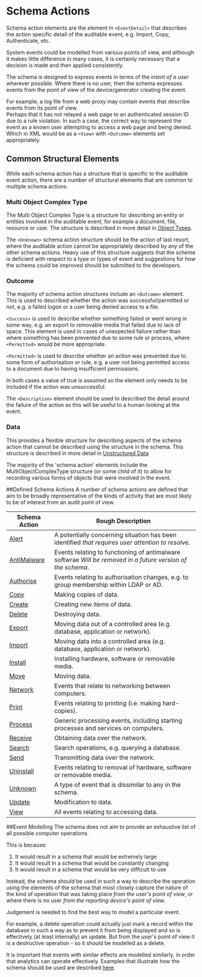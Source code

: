 # Schema Actions
Schema action elements are the element in `<EventDetail>` that describes the action specific detail of the auditable 
event, e.g. Import, Copy, Authenticate, etc.

System events could be modelled from various points of view, and although it makes little difference in many cases,
it is certainly necessary that a decision is made and then applied consistently.
 
The schema is designed to express events in terms of the *intent of a user* wherever possible.  Where there is no user,
then the schema expresses events from the point of view of the device/generator creating the event.

For example, a log file from a web proxy may contain events that describe events from its point of view.  
Perhaps that it has not relayed a web page to an authenticated session ID
due to a rule violation.  In such a case, the correct way to represent the event as a known user attempting to access 
a web page and being denied.
Which in XML would be as a ```<View>``` with ```<Outcome>``` elements set appropriately.

## Common Structural Elements
While each schema action has a structure that is specific to the auditable event action, there are a number of 
structural elements that are common to multiple schema actions.

### Multi Object Complex Type
The Multi Object Complex Type is a structure for describing an entity or entities involved in the auditable event, 
for example a document, file, resource or user.
 The structure is described in more detail in [Object Types](../objectTypes/README.md).

The `<Unknown>` schema action structure should be the action of last resort, where the auditable action cannot be 
appropriately described by any of the other schema actions. Heavy use of this structure suggests that the scheme is 
deficient with respect to a type or types of event and suggestions for how the schema could be improved should 
be submitted to the developers.

### Outcome
The majority of schema action structures include an `<Outcome>` element. This is used to described whether the action
was successful/permitted or not, e.g. a failed logon or a user being denied access to a file.

`<Success>` is used to describe whether something failed or went wrong in some way, e.g. an export to removable media
 that failed due to lack of space. This element is used in cases of unexpected failure rather than where something 
 has been prevented due to some rule or process, where `<Permitted>` would be more appropriate.

`<Permitted>` is used to describe whether an action was prevented due to some form of authorisation or rule,
 e.g. a user not being permitted access to a document due to having insufficient permissions.

In both cases a value of true is assumed so the element only needs to be included if the action was unsuccessful.

The `<Description>` element should be used to described the detail around the failure of the action as this
 will be useful to a human looking at the event.

### Data
This provides a flexible structure for describing aspects of the schema action that cannot be described using
 the structure in the schema. This structure is described in more detail in [Unstructured Data](../unstructuredData.md)

The majority of the 'schema action' elements include the MultiObjectComplexType structure (or some child of it)
 to allow for recording various forms of objects that were involved in the event.

##Defined Schema Actions
A number of schema actions are defined that aim to be broadly representative of the kinds of activity that are 
most likely to be of interest from an audit point of view.

Schema Action|Rough Description |
|---|---|
| [Alert](alert.md) | A potentially concerning situation has been identified *that requires user attention to resolve*.|
| [AntiMalware](antiMalware.md) | Events relating to functioning of antimalware softwrae *Will be removed in a future version of the schema*.|
| [Authorise](authorise.md) | Events relating to authorisation changes, e.g. to group membership within LDAP or AD.|
| [Copy](copyMove.md) | Making copies of data. |
| [Create](createViewDelete.md) | Creating new items of data. |
| [Delete](createViewDelete.md) | Destroying data. |
| [Export](importExport.md) | Moving data out of a controlled area (e.g. database, application or network). |
| [Import](importExport.md) | Moving data into a controlled area (e.g. database, application or network). |
| [Install](installUninstall.md) | Installing hardware, software or removable media.|
| [Move](copyMove.md) | Moving data. |
| [Network](network.md) | Events that relate to networking between computers. |
| [Print](printing.md) | Events relating to printing (i.e. making hard-copies). |
| [Process](process.md) | Generic processing events, including starting processes and services on computers. |
| [Receive](sendReceive.md) | Obtaining data over the network. |
| [Search](search.md) | Search operations, e.g. querying a database. |
| [Send](sendReceive.md) | Transmitting data over the network. |
| [Uninstall](installUninstall.md) | Events relating to removal of hardware, software or removable media.|
| [Unknown](unknown.md) | A type of event that is dissimilar to any in the schema. |
| [Update](update.md) | Modification to data. |
| [View](createViewDelete.md) | All events relating to accessing data.|


##Event Modelling
The schema does not aim to provide an exhaustive list of all possible computer operations.

This is because:
1. It would result in a schema that would be extremely large
1. It would result in a schema that would be constantly changing
1. It would result in a schema that would be very difficult to use
 
Instead, the schema should be used in such a way to describe the operation using the elements of the schema that most
closely capture the nature of the kind of operation that was taking place *from the user's point of view*, or where
there is no user *from the reporting device's point of view*. 

Judgement is needed to find the best way to model a particular event.

For example, a delete operation could actually just mark a record within the database in such a way as to prevent it
from being displayed and so is effectively (at least internally) an update. But from the user's point of view it is a 
destructive operation - so it should be modelled as a delete.
 
It is important that events with similar effects are modelled similarly, in order that analytics can operate
effectively.  Examples that illustrate how the schema should be used are described [here](../eventModelling.md). 